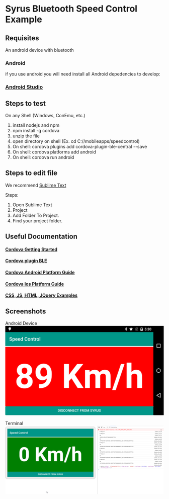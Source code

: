 # Syrus Bluetooth Speed Control Example

## Requisites
An android device with bluetooth
### Android
if you use android you will need install all Android depedencies to develop:
### [Android Studio](https://developer.android.com/studio/install.html?hl=en-419)

## Steps to test

On any Shell (Windows, ConEmu, etc.)
1. install nodejs and npm
2. npm install -g cordova
3. unzip the file
4. open directory on shell (Ex. cd C://mobileapps/speedcontrol)
5. On shell: cordova plugins add cordova-plugin-ble-central --save
6. On shell: cordova platforms add android
7. On shell: cordova run android

## Steps to edit file

We recommend [Sublime Text](https://www.sublimetext.com/)

Steps:
1. Open Sublime Text
2. Project
3. Add Folder To Project. 
4. Find your project folder. 

## Useful Documentation
#### [Cordova Getting Started](https://cordova.apache.org/#getstarted)
#### [Cordova plugin BLE](https://github.com/don/cordova-plugin-ble-central)
#### [Cordova Android Platform Guide](https://cordova.apache.org/docs/en/latest/guide/platforms/android/index.html)
#### [Cordova Ios Platform Guide](https://cordova.apache.org/docs/en/latest/guide/platforms/ios/index.html)
#### [CSS, JS, HTML, JQuery Examples](https://www.w3schools.com/)

## Screenshots

Android Device
![Android](../Speed_Indicator/Images/android.png?raw=true "Android Device")


Terminal
![Terminal](../Speed_Indicator/Images/terminal.png?raw=true "Terminal")

